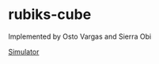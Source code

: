 # rubiks-cube
 Implemented by
 Osto Vargas and Sierra Obi
 
[Simulator](https://ruwix.com/online-puzzle-simulators/2x2x2-pocket-cube-simulator.php)
